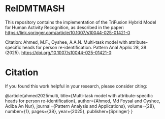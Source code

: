 # ReIDMTMASH
This repository contains the implementation of the TriFusion Hybrid Model for Human Activity Recognition, as described in the paper: https://link.springer.com/article/10.1007/s10044-025-01421-0

Citation:
Ahmed, M.F., Oyshee, A.A.N. Multi-task model with attribute-specific heads for person re-identification. Pattern Anal Applic 28, 38 (2025). https://doi.org/10.1007/s10044-025-01421-0


# Citation
If you found this work helpful in your research, please consider citing:

@article{ahmed2025multi,
  title={Multi-task model with attribute-specific heads for person re-identification},
  author={Ahmed, Md Foysal and Oyshee, Adiba An Nur},
  journal={Pattern Analysis and Applications},
  volume={28},
  number={1},
  pages={38},
  year={2025},
  publisher={Springer}
}

